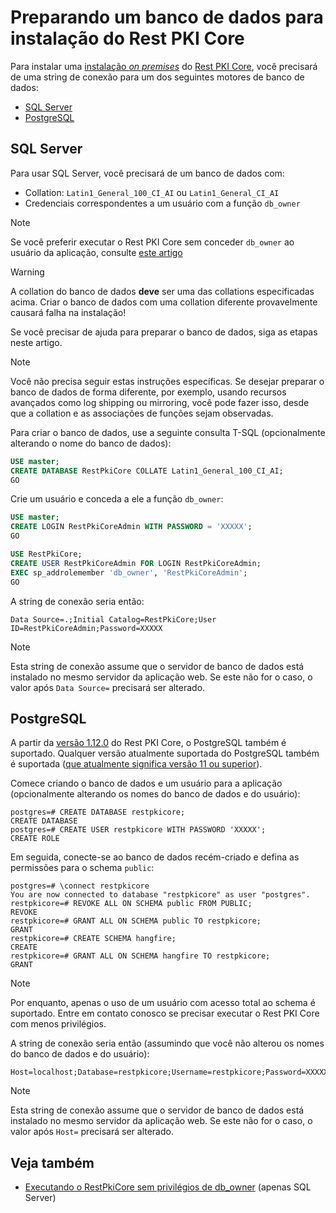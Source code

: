 # Preparando um banco de dados para instalação do Rest PKI Core

Para instalar uma [instalação *on premises*](on-premises/index.md) do [Rest PKI Core](../index.md), você precisará de uma string de conexão para um dos seguintes motores de banco de dados:

* [SQL Server](#sql-server)
* [PostgreSQL](#postgres)

<a name="sql-server" />

## SQL Server

Para usar SQL Server, você precisará de um banco de dados com:

* Collation: `Latin1_General_100_CI_AI` ou `Latin1_General_CI_AI`
* Credenciais correspondentes a um usuário com a função `db_owner`

> [!NOTE]
> Se você preferir executar o Rest PKI Core sem conceder `db_owner` ao usuário da aplicação, consulte [este artigo](unprivileged-db-user.md)

> [!WARNING]
> A collation do banco de dados **deve** ser uma das collations especificadas acima. Criar o banco de dados com uma collation diferente provavelmente causará falha na instalação!

Se você precisar de ajuda para preparar o banco de dados, siga as etapas neste artigo.

> [!NOTE]
> Você não precisa seguir estas instruções específicas. Se desejar preparar o banco de dados de forma diferente, por exemplo, usando recursos
> avançados como log shipping ou mirroring, você pode fazer isso, desde que a collation e as associações de funções sejam observadas.

Para criar o banco de dados, use a seguinte consulta T-SQL (opcionalmente alterando o nome do banco de dados):

```sql
USE master;
CREATE DATABASE RestPkiCore COLLATE Latin1_General_100_CI_AI;
GO
```

Crie um usuário e conceda a ele a função `db_owner`:

```sql
USE master;
CREATE LOGIN RestPkiCoreAdmin WITH PASSWORD = 'XXXXX';
GO

USE RestPkiCore;
CREATE USER RestPkiCoreAdmin FOR LOGIN RestPkiCoreAdmin;
EXEC sp_addrolemember 'db_owner', 'RestPkiCoreAdmin';
GO
```

A string de conexão seria então:

```
Data Source=.;Initial Catalog=RestPkiCore;User ID=RestPkiCoreAdmin;Password=XXXXX
```

> [!NOTE]
> Esta string de conexão assume que o servidor de banco de dados está instalado no mesmo servidor da aplicação web. Se este não for o caso,
> o valor após `Data Source=` precisará ser alterado.

<a name="postgres" />

## PostgreSQL

A partir da [versão 1.12.0](../changelog.md#v1-12-0) do Rest PKI Core, o PostgreSQL também é suportado. Qualquer versão atualmente suportada do PostgreSQL
também é suportada ([que atualmente significa versão 11 ou superior](https://www.postgresql.org/support/versioning/)).

Comece criando o banco de dados e um usuário para a aplicação (opcionalmente alterando os nomes do banco de dados e do usuário):

```
postgres=# CREATE DATABASE restpkicore;
CREATE DATABASE
postgres=# CREATE USER restpkicore WITH PASSWORD 'XXXXX';
CREATE ROLE
```

Em seguida, conecte-se ao banco de dados recém-criado e defina as permissões para o schema `public`:

```
postgres=# \connect restpkicore
You are now connected to database "restpkicore" as user "postgres".
restpkicore=# REVOKE ALL ON SCHEMA public FROM PUBLIC;
REVOKE
restpkicore=# GRANT ALL ON SCHEMA public TO restpkicore;
GRANT
restpkicore=# CREATE SCHEMA hangfire;
CREATE
restpkicore=# GRANT ALL ON SCHEMA hangfire TO restpkicore;
GRANT
```

> [!NOTE]
> Por enquanto, apenas o uso de um usuário com acesso total ao schema é suportado. Entre em contato conosco se precisar executar o Rest PKI Core com menos privilégios.

A string de conexão seria então (assumindo que você não alterou os nomes do banco de dados e do usuário):

```
Host=localhost;Database=restpkicore;Username=restpkicore;Password=XXXXX
```

> [!NOTE]
> Esta string de conexão assume que o servidor de banco de dados está instalado no mesmo servidor da aplicação web. Se este não for o caso,
> o valor após `Host=` precisará ser alterado.

## Veja também

* [Executando o RestPkiCore sem privilégios de db_owner](unprivileged-db-user.md) (apenas SQL Server)
